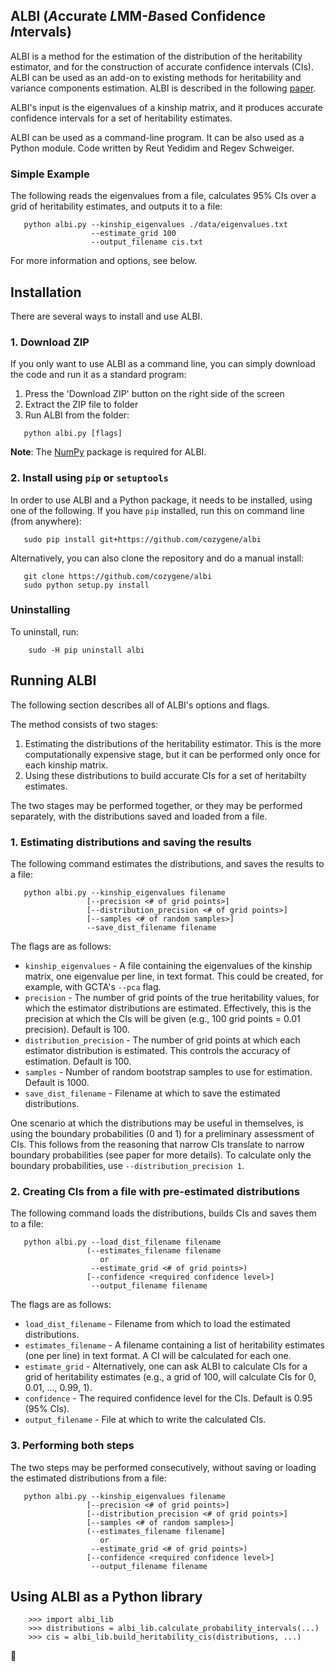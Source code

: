 ## ALBI  (*A*ccurate *L*MM-*B*ased Confidence *I*ntervals)

ALBI is a method for the estimation of the distribution of the heritability estimator, and for the construction of accurate confidence intervals (CIs). ALBI can be used as an add-on to existing methods for heritability and variance components estimation. ALBI is described in the following [paper](http://).

ALBI's input is the eigenvalues of a kinship matrix, and it produces accurate confidence intervals for a set of heritability estimates.

ALBI can be used as a command-line program. It can be also used as a Python module. Code written by Reut Yedidim and Regev Schweiger.

### Simple Example

The following reads the eigenvalues from a file, calculates 95% CIs over a grid of heritability estimates, and outputs it to a file:

```
   python albi.py --kinship_eigenvalues ./data/eigenvalues.txt 
                  --estimate_grid 100 
                  --output_filename cis.txt
```
For more information and options, see below.

## Installation

There are several ways to install and use ALBI.

### 1. Download ZIP

If you only want to use ALBI as a command line, you can simply download the code and run it as a standard program:

1. Press the 'Download ZIP' button on the right side of the screen
2. Extract the ZIP file to folder
3. Run ALBI from the folder:
```
   python albi.py [flags]
```

**Note**: The [NumPy](http://www.numpy.org/) package is required for ALBI.

### 2. Install using `pip` or `setuptools`

In order to use ALBI and a Python package, it needs to be installed, using one of the following. If you have `pip` installed, run this on command line (from anywhere): 
```
   sudo pip install git+https://github.com/cozygene/albi
```

Alternatively, you can also clone the repository and do a manual install:
```
   git clone https://github.com/cozygene/albi
   sudo python setup.py install
```
### Uninstalling

To uninstall, run:
```
    sudo -H pip uninstall albi
```    
## Running ALBI

The following section describes all of ALBI's options and flags.

The method consists of two stages:

1. Estimating the distributions of the heritability estimator. This is the more computationally expensive stage, but it can be performed only once for each kinship matrix.
2. Using these distributions to build accurate CIs for a set of heritabilty estimates.
 
The two stages may be performed together, or they may be performed separately, with the distributions saved and loaded from a file. 

### 1. Estimating distributions and saving the results

The following command estimates the distributions, and saves the results to a file:
```
   python albi.py --kinship_eigenvalues filename 
                 [--precision <# of grid points>] 
                 [--distribution_precision <# of grid points>] 
                 [--samples <# of random samples>] 
                 --save_dist_filename filename
```

The flags are as follows:

* `kinship_eigenvalues` - A file containing the eigenvalues of the kinship matrix, one eigenvalue per line, in text format. This could be created, for example, with GCTA's `--pca` flag.
* `precision` - The number of grid points of the true heritability values, for which the estimator distributions are estimated. Effectively, this is the precision at which the CIs will be given (e.g., 100 grid points = 0.01 precision). Default is 100.
* `distribution_precision` - The number of grid points at which each estimator distribution is estimated. This controls the accuracy of estimation. Default is 100.
* `samples` - Number of random bootstrap samples to use for estimation. Default is 1000.
* `save_dist_filename` - Filename at which to save the estimated distributions.

One scenario at which the distributions may be useful in themselves, is using the boundary probabilities (0 and 1) for a preliminary assessment of CIs. This follows from the reasoning that narrow CIs translate to narrow boundary probabilities (see paper for more details). To calculate only the boundary probabilities, use `--distribution_precision 1`.

### 2. Creating CIs from a file with pre-estimated distributions

The following command loads the distributions, builds CIs and saves them to a file:
```
   python albi.py --load_dist_filename filename 
                 (--estimates_filename filename
                    or
                  --estimate_grid <# of grid points>)
                 [--confidence <required confidence level>] 
                  --output_filename filename
```

The flags are as follows:

* `load_dist_filename` - Filename from which to load the estimated distributions.
* `estimates_filename` - A filename containing a list of heritability estimates (one per line) in text format. A CI will be calculated for each one. 
* `estimate_grid` - Alternatively, one can ask ALBI to calculate CIs for a grid of heritability estimates (e.g., a grid of 100, will calculate CIs for 0, 0.01, ..., 0.99, 1).
* `confidence` - The required confidence level for the CIs. Default is 0.95 (95% CIs).
* `output_filename` - File at which to write the calculated CIs.

### 3. Performing both steps

The two steps may be performed consecutively, without saving or loading the estimated distributions from a file:
```
   python albi.py --kinship_eigenvalues filename 
                 [--precision <# of grid points>] 
                 [--distribution_precision <# of grid points>] 
                 [--samples <# of random samples>] 
                 (--estimates_filename filename] 
                    or
                  --estimate_grid <# of grid points>)
                 [--confidence <required confidence level>] 
                  --output_filename filename
```


## Using ALBI as a Python library

```
    >>> import albi_lib
    >>> distributions = albi_lib.calculate_probability_intervals(...)
    >>> cis = albi_lib.build_heritability_cis(distributions, ...)

```


:hamster:
